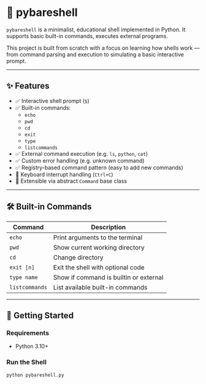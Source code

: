 # 🐚 pybareshell

`pybareshell` is a minimalist, educational shell implemented in Python. It supports basic built-in commands, executes external programs.

This project is built from scratch with a focus on learning how shells work — from command parsing and execution to simulating a basic interactive prompt.

---

## ✨ Features

- ✅ Interactive shell prompt (`$`)
- ✅ Built-in commands:
  - `echo`
  - `pwd`
  - `cd`
  - `exit`
  - `type`
  - `listcommands`
- ✅ External command execution (e.g. `ls`, `python`, `cat`)
- ✅ Custom error handling (e.g. unknown command)
- ✅ Registry-based command pattern (easy to add new commands)
- 🧪 Keyboard interrupt handling (`Ctrl+C`)
- 🧰 Extensible via abstract `Command` base class

---

## 🛠 Built-in Commands

| Command      | Description                          |
|--------------|--------------------------------------|
| `echo`       | Print arguments to the terminal      |
| `pwd`        | Show current working directory       |
| `cd`         | Change directory                     |
| `exit [n]`   | Exit the shell with optional code    |
| `type name`  | Show if command is builtin or external |
| `listcommands` | List available built-in commands   |

---

## 🚀 Getting Started

### Requirements

- Python 3.10+

### Run the Shell

```bash
python pybareshell.py
